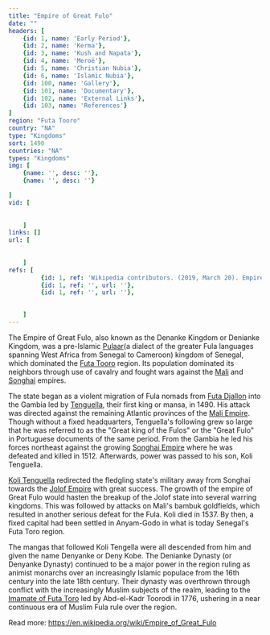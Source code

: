 ```yaml
---
title: "Empire of Great Fulo"
date: ""
headers: [
    {id: 1, name: 'Early Period'},
    {id: 2, name: 'Kerma'},
    {id: 3, name: 'Kush and Napata'},
    {id: 4, name: 'Meroë'},
    {id: 5, name: 'Christian Nubia'},
    {id: 6, name: 'Islamic Nubia'},
    {id: 100, name: 'Gallery'},
    {id: 101, name: 'Documentary'},
    {id: 102, name: 'External Links'},
    {id: 103, name: 'References'}
]
region: "Futa Tooro"
country: "NA" 
type: "Kingdoms"
sort: 1490
countries: "NA"
types: "Kingdoms"
img: [
    {name: '', desc: ''},
    {name: '', desc: ''}

]
vid: [
        
         
    ]
links: []
url: [
       
        
    ]
refs: [
         {id: 1, ref: 'Wikipedia contributors. (2019, March 20). Empire of Great Fulo. In Wikipedia, The Free Encyclopedia. Retrieved 22:38, June 10, 2019, from ', url: 'https://en.wikipedia.org/w/index.php?title=Empire_of_Great_Fulo&oldid=888598634'},
         {id: 1, ref: '', url: ''},
         {id: 1, ref: '', url: ''},

         
    ]
---
```

The Empire of Great Fulo, also known as the Denanke Kingdom or Denianke Kingdom, was a pre-Islamic <a href="https://en.wikipedia.org/wiki/Fula_people">Pulaar</a>(a dialect of the greater Fula languages spanning West Africa from Senegal to Cameroon) kingdom of Senegal, which dominated the <a href="https://en.wikipedia.org/wiki/Futa_Tooro">Futa Tooro</a> region. Its population dominated its neighbors through use of cavalry and fought wars against the <a href="https://en.wikipedia.org/wiki/Mali_Empire">Mali</a> and <a href="https://en.wikipedia.org/wiki/Songhai_Empire">Songhai</a> empires.

The state began as a violent migration of Fula nomads from <a href="https://en.wikipedia.org/wiki/Fouta_Djallon">Futa Djallon</a> into the Gambia led by <a href="https://en.wikipedia.org/wiki/Tenguella">Tenguella</a>, their first king or mansa, in 1490. His attack was directed against the remaining Atlantic provinces of the <a href="https://en.wikipedia.org/wiki/Mali_Empire">Mali Empire</a>. Though without a fixed headquarters, Tenguella's following grew so large that he was referred to as the "Great king of the Fulos" or the "Great Fulo" in Portuguese documents of the same period. From the Gambia he led his forces northeast against the growing <a href="https://en.wikipedia.org/wiki/Songhai_Empire">Songhai Empire</a> where he was defeated and killed in 1512. Afterwards, power was passed to his son, Koli Tenguella.

<a href="https://en.wikipedia.org/wiki/Koli_Tenguella">Koli Tenguella</a> redirected the fledgling state's military away from Songhai towards the <a href="https://en.wikipedia.org/wiki/Jolof_Empire">Jolof Empire</a> with great success. The growth of the empire of Great Fulo would hasten the breakup of the Jolof state into several warring kingdoms. This was followed by attacks on Mali's bambuk goldfields, which resulted in another serious defeat for the Fula. Koli died in 1537. By then, a fixed capital had been settled in Anyam-Godo in what is today Senegal's Futa Toro region.

The mangas that followed Koli Tengella were all descended from him and given the name Denyanke or Deny Kobe. The Denianke Dynasty (or Denyanke Dynasty) continued to be a major power in the region ruling as animist monarchs over an increasingly Islamic populace from the 16th century into the late 18th century. Their dynasty was overthrown through conflict with the increasingly Muslim subjects of the realm, leading to the <a href="https://en.wikipedia.org/wiki/Imamate_of_Futa_Toro">Imamate of Futa Toro</a> led by Abd-el-Kadr Toorodi in 1776, ushering in a near continuous era of Muslim Fula rule over the region.

Read more: https://en.wikipedia.org/wiki/Empire_of_Great_Fulo